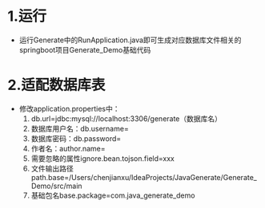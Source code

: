 # 1.运行  
- 运行Generate中的RunApplication.java即可生成对应数据库文件相关的springboot项目Generate_Demo基础代码
# 2.适配数据库表
- 修改application.properties中：
  1. db.url=jdbc:mysql://localhost:3306/generate（数据库名）
  2. 数据库用户名：db.username=
  3. 数据库密码：db.password=
  4. 作者名：author.name=
  5. 需要忽略的属性ignore.bean.tojson.field=xxx
  6. 文件输出路径path.base=/Users/chenjianxu/IdeaProjects/JavaGenerate/Generate_Demo/src/main
  7. 基础包名base.package=com.java_generate_demo